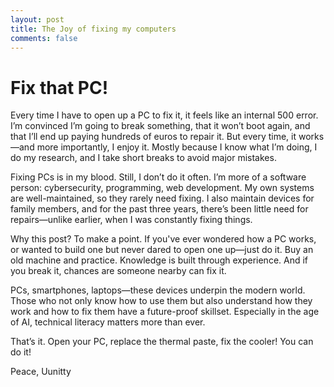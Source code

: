 ```yaml
---
layout: post
title: The Joy of fixing my computers
comments: false
---
```


# Fix that PC!

Every time I have to open up a PC to fix it, it feels like an internal 500 error. I’m convinced I’m going to break something, that it won’t boot again, and that I’ll end up paying hundreds of euros to repair it. But every time, it works—and more importantly, I enjoy it. Mostly because I know what I’m doing, I do my research, and I take short breaks to avoid major mistakes.

Fixing PCs is in my blood. Still, I don’t do it often. I’m more of a software person: cybersecurity, programming, web development. My own systems are well-maintained, so they rarely need fixing. I also maintain devices for family members, and for the past three years, there’s been little need for repairs—unlike earlier, when I was constantly fixing things.

Why this post? To make a point. If you've ever wondered how a PC works, or wanted to build one but never dared to open one up—just do it. Buy an old machine and practice. Knowledge is built through experience. And if you break it, chances are someone nearby can fix it.

PCs, smartphones, laptops—these devices underpin the modern world. Those who not only know how to use them but also understand how they work and how to fix them have a future-proof skillset. Especially in the age of AI, technical literacy matters more than ever.

That’s it. Open your PC, replace the thermal paste, fix the cooler! You can do it!

Peace,
Uunitty